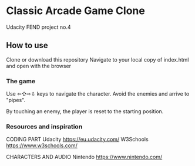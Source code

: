 # Classic Arcade Game Clone

Udacity FEND project no.4



## How to use

Clone or download this repository
Navigate to your local copy of index.html and open with the browser

### The game

Use ⇦⇧⇨⇩ keys to navigate the character.
Avoid the enemies and arrive to "pipes".

By touching an enemy, the player is reset to the starting position.

### Resources and inspiration
CODING PART
Udacity https://eu.udacity.com/
W3Schools https://www.w3schools.com/

CHARACTERS AND AUDIO
Nintendo https://www.nintendo.com/